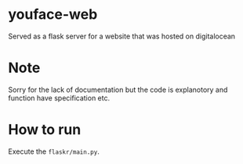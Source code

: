 # youface-web
Served as a flask server for a website that was hosted on digitalocean

# Note 
Sorry for the lack of documentation but the code is explanotory and function have specification etc.

# How to run
Execute the `flaskr/main.py`.
